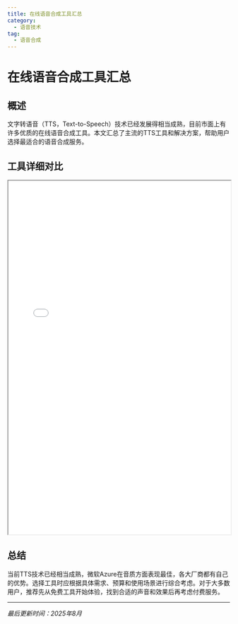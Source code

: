 ```yaml
---
title: 在线语音合成工具汇总
category:
  - 语音技术
tag:
  - 语音合成
---
```


# 在线语音合成工具汇总

## 概述

文字转语音（TTS，Text-to-Speech）技术已经发展得相当成熟，目前市面上有许多优质的在线语音合成工具。本文汇总了主流的TTS工具和解决方案，帮助用户选择最适合的语音合成服务。

## 工具详细对比

<iframe src="/speech/tools_h.html" width="100%" height="800"></iframe>


## 总结

当前TTS技术已经相当成熟，微软Azure在音质方面表现最佳，各大厂商都有自己的优势。选择工具时应根据具体需求、预算和使用场景进行综合考虑。对于大多数用户，推荐先从免费工具开始体验，找到合适的声音和效果后再考虑付费服务。

---

*最后更新时间：2025年8月*